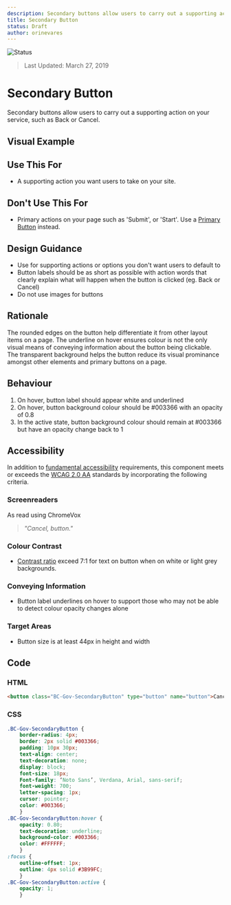 ```yaml
---
description: Secondary buttons allow users to carry out a supporting action
title: Secondary Button
status: Draft
author: orinevares
---
```


![Status](https://img.shields.io/badge/Recommended-Draft-orange.svg)
> Last Updated: March 27, 2019

# Secondary Button
Secondary buttons allow users to carry out a supporting action on your service, such as Back or Cancel.

## Visual Example

<component-preview path="components/secondary_button/sample.html" height="100px" width="800px"> </component-preview>

## Use This For
* A supporting action you want users to take on your site.

## Don't Use This For
*	Primary actions on your page such as 'Submit', or 'Start'. Use a [Primary Button](https://developer.gov.bc.ca/Design-System/Primary-Button) instead.

## Design Guidance
*	Use for supporting actions or options you don't want users to default to
*	Button labels should be as short as possible with action words that clearly explain what will happen when the button is clicked (eg. Back or Cancel)
* Do not use images for buttons

## Rationale
The rounded edges on the button help differentiate it from other layout items on a page. The underline on hover ensures colour is not the only visual means of conveying information about the button being clickable. The transparent background helps the button reduce its visual prominance amongst other elements and primary buttons on a page.

## Behaviour
1. On hover, button label should appear white and underlined
2. On hover, button background colour should be #003366 with an opacity of 0.8
3. In the active state, button background colour should remain at #003366 but have an opacity change back to 1

## Accessibility
In addition to [fundamental accessibility]() requirements, this component meets or exceeds the [WCAG 2.0 AA](https://www.w3.org/TR/WCAG20/) standards by incorporating the following criteria.

### Screenreaders
As read using ChromeVox

> *"Cancel, button."*

### Colour Contrast
* [Contrast ratio](https://webaim.org/resources/contrastchecker/) exceed 7:1 for text on button when on white or light grey backgrounds.

### Conveying Information
* Button label underlines on hover to support those who may not be able to detect colour opacity changes alone

### Target Areas
* Button size is at least 44px in height and width

## Code
### HTML
```html
<button class="BC-Gov-SecondaryButton" type="button" name="button">Cancel</button>
```

### CSS
```css
.BC-Gov-SecondaryButton {
    border-radius: 4px;
    border: 2px solid #003366;
    padding: 10px 30px;
    text-align: center;
    text-decoration: none;
    display: block;
    font-size: 18px;
    Font-family: ‘Noto Sans’, Verdana, Arial, sans-serif;
    font-weight: 700;
    letter-spacing: 1px;
    cursor: pointer;
    color: #003366;
    }
.BC-Gov-SecondaryButton:hover {
    opacity: 0.80;
    text-decoration: underline;
    background-color: #003366;
    color: #FFFFFF;
    }
:focus {
    outline-offset: 1px;
    outline: 4px solid #3B99FC;
    }
.BC-Gov-SecondaryButton:active {
    opacity: 1;
    }
```
